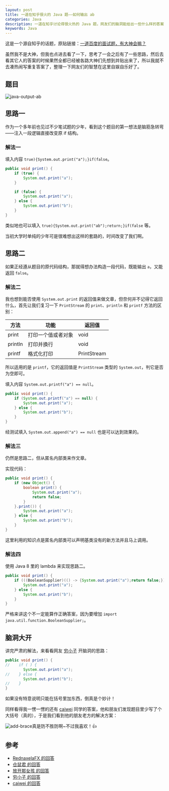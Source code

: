 ```yaml
---
layout: post
title: 一道在知乎很火的 Java 题——如何输出 ab
categories: Java
description: 一道在知乎讨论得很火热的 Java 题，网友们的脑洞能给出一些什么样的答案呢？
keywords: Java
---
```


这是一个源自知乎的话题，原贴链接：[一道百度的面试题，有大神会嘛？](https://www.zhihu.com/question/50801791)

虽然我不是大神，但我也点进去看了一下，思考了一会之后有了一些思路，然后去看其它人的答案的时候果然全都已经被各路大神们先想到并贴出来了，所以我就不去凑热闹写重复答案了，整理一下网友们的智慧在这里自娱自乐好了。

## 题目

![java-output-ab](/images/posts/java/output-ab.jpg)

## 思路一

作为一个多年前也见过不少笔试题的少年，看到这个题目的第一想法是脑筋急转弯——注入一段逻辑直接改变原 if 结构。

### 解法一

填入内容 `true){System.out.print("a");}if(false`。

```java
public void print() {
    if (true) {
        System.out.print("a");
    }

    if (false) {
        System.out.print("a");
    } else {
        System.out.print("b");
    }
}
```

类似地也可以填入 `true){System.out.print("ab");return;}if(false` 等。

当初大学时单纯的少年可是很难想出这样的套路的，时间改变了我们啊。

## 思路二

如果正经遵从题目的原代码结构，那就得想办法构造一段代码，既能输出 `a`，又能返回 `false`。

### 解法二

我也想到能否使用 `System.out.print` 的返回值来做文章，但奈何并不记得它返回什么，首先让我们复习一下 `PrintStream` 的 `print`、`println` 和 `printf` 方法的区别：

| 方法      | 功能        | 返回值         |
| ------- | --------- | ----------- |
| print   | 打印一个值或者对象 | void        |
| println | 打印并换行     | void        |
| printf  | 格式化打印     | PrintStream |

所以适用的是 `printf`，它的返回值是 `PrintStream` 类型的 `System.out`，判它是否为空即可。

填入内容 `System.out.printf("a") == null`。

```java
public void print() {
    if (System.out.printf("a") == null) {
        System.out.print("a");
    } else {
        System.out.print("b");
    }
}
```

经测试填入 `System.out.append("a") == null` 也是可以达到效果的。

### 解法三

仍然是思路二，但从匿名内部类来作文章。

实现代码：

```java
public void print() {
    if (new Object() {
        boolean print() {
            System.out.print("a");
            return false;
        }
    }.print()) {
        System.out.print("a");
    } else {
        System.out.print("b");
    }
}
```

这里利用的知识点是匿名内部类可以声明基类没有的新方法并且马上调用。

### 解法四

使用 Java 8 里的 lambda 来实现思路二。

```java
public void print() {
    if (((BooleanSupplier)(() -> {System.out.print("a");return false;})).getAsBoolean()) {
        System.out.print("a");
    } else {
        System.out.print("b");
    }
}
```

严格来讲这个不一定能算作正确答案，因为要增加 `import java.util.function.BooleanSupplier;`。

## 脑洞大开

讲完严肃的解法，来看看网友 [穷小子](https://www.zhihu.com/people/qiong-xiao-zi-158) 开脑洞的思路：

```java
public void print() {
//    if ( ) {
        System.out.print("a");
//    } else {
        System.out.print("b");
//    }
}
```

如果没有特意说明只能在括号里加东西，倒真是个妙计！

同样看得我一愣一愣的还有 [caiwei](https://www.zhihu.com/people/caiwei710) 同学的答案，他和朋友们发现题目里少写了个大括号（真的），于是我们看到他的朋友老方的解决方案：

![add-brace](/images/posts/java/add-brace.jpg)真是防不胜防啊~不过我喜欢！:+1:

## 参考

* [RednaxelaFX 的回答](https://www.zhihu.com/question/50801791/answer/122781965)
* [仓鼠君 的回答](https://www.zhihu.com/question/50801791/answer/122773831)
* [放开那女孩 的回答](https://www.zhihu.com/question/50801791/answer/122769426)
* [穷小子 的回答](https://www.zhihu.com/question/50801791/answer/122863062)
* [caiwei 的回答](https://www.zhihu.com/question/50801791/answer/122795854)

